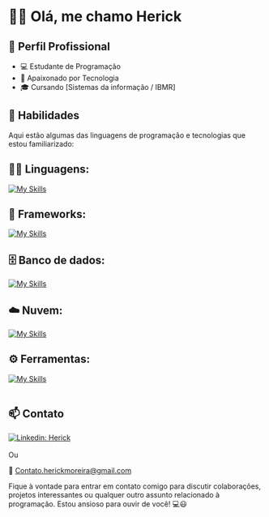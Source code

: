 # 👋🏻 Olá, me chamo Herick

## 💼 Perfil Profissional

- 💻 Estudante de Programação
- 🌱 Apaixonado por Tecnologia
- 🎓 Cursando [Sistemas da informação  / IBMR]

## 🚀 Habilidades

Aqui estão algumas das linguagens de programação e tecnologias que estou familiarizado:

## 👨‍💻 Linguagens: 
[![My Skills](https://skillicons.dev/icons?i=java,typescript,nodejs,cs)](https://skillicons.dev)

## 🧰 Frameworks: 
[![My Skills](https://skillicons.dev/icons?i=spring,nestjs,nextjs,react)](https://skillicons.dev)

## 🗄️ Banco de dados: 
[![My Skills](https://skillicons.dev/icons?i=mysql,mongodb,postgres)](https://skillicons.dev)

## ☁️ Nuvem:
[![My Skills](https://skillicons.dev/icons?i=linux,azure)](https://skillicons.dev)

## ⚙️ Ferramentas:
[![My Skills](https://skillicons.dev/icons?i=maven,npm,git,github,vscode,visualstudio,rider,idea,webstorm,postman,docker,arduino,raspberrypi)](https://skillicons.dev)<br><br>

## 📫 Contato

[![Linkedin: Herick](https://img.shields.io/badge/-Herick-blue?style=flat-square&logo=Linkedin&logoColor=white&link=https://www.linkedin.com/in/herick-moreira/)](https://www.linkedin.com/in/Herick-moreira/) <br><br>
Ou

📧 Contato.herickmoreira@gmail.com

Fique à vontade para entrar em contato comigo para discutir colaborações, projetos interessantes ou qualquer outro assunto relacionado à programação. Estou ansioso para ouvir de você! 💻😃
